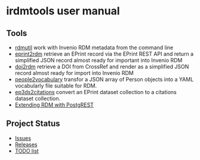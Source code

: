 
irdmtools user manual
=====================

Tools
-----

- [rdmutil](rdmutil.1.md) work with Invenio RDM metadata from the command line
- [eprint2rdm](eprint2rdm.1.md) retrieve an EPrint record via the EPrint REST API and return a simplified JSON record almost ready for important into Invenio RDM
- [doi2rdm](doi2rdm.1.md) retrieve a DOI from CrossRef and render as a simplified JSON record almost ready for import into Invenio RDM
- [people2vocabulary](people2vocabulary.1.md) transfor a JSON array of Person objects into a YAML vocabularly file suitable for RDM.
- [ep3ds2citations](ep3ds2citations.1.md) convert an EPrint dataset collection to a citations dataset collection.
- [Extending RDM with PostgREST](extending-rdm-with-postgrest.md)

Project Status
--------------

- [Issues](https://github.com/caltechlibrary/irdmtools/issues)
- [Releases](https://github.com/caltechlibrary/irdmtools/releases)
- [TODO list](TODO.html)
